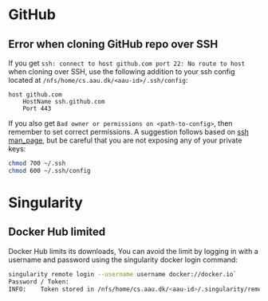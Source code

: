 # GitHub

## Error when cloning GitHub repo over SSH 
If you get `ssh: connect to host github.com port 22: No route to host` when cloning over SSH, use the following addition to your ssh config located at `/nfs/home/cs.aau.dk/<aau-id>/.ssh/config`:

```
host github.com
    HostName ssh.github.com
    Port 443
```

If you also get `Bad owner or permissions on <path-to-config>`, then remember to set correct permissions. A suggestion follows based on [ssh man_page](http://linuxcommand.org/lc3_man_pages/ssh1.html), but be careful that you are not exposing any of your private keys:
```sh
chmod 700 ~/.ssh
chmod 600 ~/.ssh/config
```


# Singularity

## Docker Hub limited
Docker Hub limits its downloads, You can avoid the limit by logging in with a username and password using the singularity docker login command:

```sh
singularity remote login --username username docker://docker.io`
Password / Token:
INFO:    Token stored in /nfs/home/cs.aau.dk/<aau-id>/.singularity/remote.yaml
```